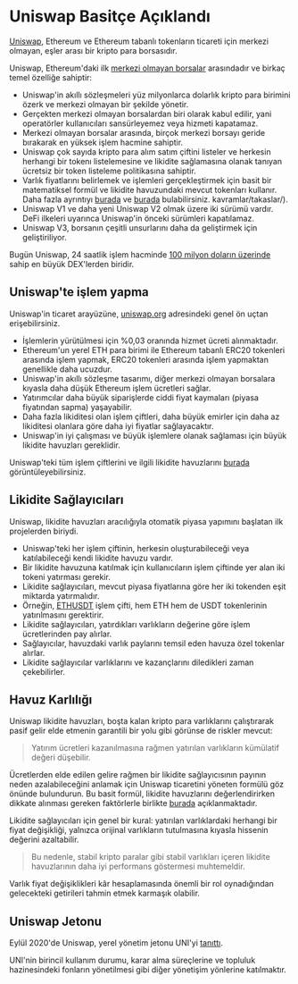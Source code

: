 # Uniswap Basitçe Açıklandı

[Uniswap](https://uniswap.info/home), Ethereum ve Ethereum tabanlı tokenların ticareti için merkezi olmayan, eşler arası bir kripto para borsasıdır.

Uniswap, Ethereum'daki ilk [merkezi olmayan borsalar](../../defi/tr/3-decentralized-exchanges.md) arasındadır ve birkaç temel özelliğe sahiptir:

- Uniswap'in akıllı sözleşmeleri yüz milyonlarca dolarlık kripto para birimini özerk ve merkezi olmayan bir şekilde yönetir.
- Gerçekten merkezi olmayan borsalardan biri olarak kabul edilir, yani operatörler kullanıcıları sansürleyemez veya hizmeti kapatamaz.
- Merkezi olmayan borsalar arasında, birçok merkezi borsayı geride bırakarak en yüksek işlem hacmine sahiptir.
- Uniswap çok sayıda kripto para alım satım çiftini listeler ve herkesin herhangi bir tokenı listelemesine ve likidite sağlamasına olanak tanıyan ücretsiz bir token listeleme politikasına sahiptir.
- Varlık fiyatlarını belirlemek ve işlemleri gerçekleştirmek için basit bir matematiksel formül ve likidite havuzundaki mevcut tokenları kullanır. Daha fazla ayrıntıyı [burada](https://uniswap.org/docs/v2/protocol-overview/how-uniswap-works) ve [burada](https://uniswap.org/docs/v2/core-) bulabilirsiniz. kavramlar/takaslar/).
- Uniswap V1 ve daha yeni Uniswap V2 olmak üzere iki sürümü vardır. DeFi ilkeleri uyarınca Uniswap'in önceki sürümleri kapatılamaz.
- Uniswap V3, borsanın çeşitli unsurlarını daha da geliştirmek için geliştiriliyor.

Bugün Uniswap, 24 saatlik işlem hacminde [100 milyon doların üzerinde](https://migrate.uniswap.info/home) sahip en büyük DEX'lerden biridir.

## Uniswap'te işlem yapma

Uniswap'in ticaret arayüzüne, [uniswap.org](https://app.uniswap.org/#/swap) adresindeki genel ön uçtan erişebilirsiniz.

- İşlemlerin yürütülmesi için %0,03 oranında hizmet ücreti alınmaktadır.
- Ethereum'un yerel ETH para birimi ile Ethereum tabanlı ERC20 tokenleri arasında işlem yapmak, ERC20 tokenleri arasında işlem yapmaktan genellikle daha ucuzdur.
- Uniswap'in akıllı sözleşme tasarımı, diğer merkezi olmayan borsalara kıyasla daha düşük Ethereum işlem ücretleri sağlar.
- Yatırımcılar daha büyük siparişlerde ciddi fiyat kaymaları (piyasa fiyatından sapma) yaşayabilir.
- Daha fazla likiditesi olan işlem çiftleri, daha büyük emirler için daha az likiditesi olanlara göre daha iyi fiyatlar sağlayacaktır.
- Uniswap'in iyi çalışması ve büyük işlemlere olanak sağlaması için büyük likidite havuzları gereklidir.

Uniswap'teki tüm işlem çiftlerini ve ilgili likidite havuzlarını [burada](https://uniswap.info/pairs) görüntüleyebilirsiniz.

## Likidite Sağlayıcıları

Uniswap, likidite havuzları aracılığıyla otomatik piyasa yapımını başlatan ilk projelerden biriydi.

- Uniswap'teki her işlem çiftinin, herkesin oluşturabileceği veya katılabileceği kendi likidite havuzu vardır.
- Bir likidite havuzuna katılmak için kullanıcıların işlem çiftinde yer alan iki tokeni yatırması gerekir.
- Likidite sağlayıcıları, mevcut piyasa fiyatlarına göre her iki tokenden eşit miktarda yatırmalıdır.
- Örneğin, [ETHUSDT](https://uniswap.info/pair/0x0d4a11d5eeaac28ec3f61d100daf4d40471f1852) işlem çifti, hem ETH hem de USDT tokenlerinin yatırılmasını gerektirir.
- Likidite sağlayıcıları, yatırdıkları varlıkların değerine göre işlem ücretlerinden pay alırlar.
- Sağlayıcılar, havuzdaki varlık paylarını temsil eden havuza özel tokenlar alırlar.
- Likidite sağlayıcılar varlıklarını ve kazançlarını diledikleri zaman çekebilirler.

## Havuz Karlılığı

Uniswap likidite havuzları, boşta kalan kripto para varlıklarını çalıştırarak pasif gelir elde etmenin garantili bir yolu gibi görünse de riskler mevcut:

> Yatırım ücretleri kazanılmasına rağmen yatırılan varlıkların kümülatif değeri düşebilir.

Ücretlerden elde edilen gelire rağmen bir likidite sağlayıcısının payının neden azalabileceğini anlamak için Uniswap ticaretini yöneten formülü göz önünde bulundurun. Bu basit formül, likidite havuzlarını değerlendirirken dikkate alınması gereken faktörlerle birlikte [burada](https://medium.com/@pintail/uniswap-a-good-deal-for-liquidity-providers-104c0b6816f2) açıklanmaktadır.

Likidite sağlayıcıları için genel bir kural: yatırılan varlıklardaki herhangi bir fiyat değişikliği, yalnızca orijinal varlıkların tutulmasına kıyasla hissenin değerini azaltabilir.

> Bu nedenle, stabil kripto paralar gibi stabil varlıkları içeren likidite havuzlarının daha iyi performans göstermesi muhtemeldir.

Varlık fiyat değişiklikleri kâr hesaplamasında önemli bir rol oynadığından gelecekteki getirileri tahmin etmek karmaşık olabilir.

## Uniswap Jetonu

Eylül 2020'de Uniswap, yerel yönetim jetonu UNI'yi [tanıttı](https://uniswap.org/blog/uni/).

UNI'nin birincil kullanım durumu, karar alma süreçlerine ve topluluk hazinesindeki fonların yönetilmesi gibi diğer yönetişim yönlerine katılmaktır.
